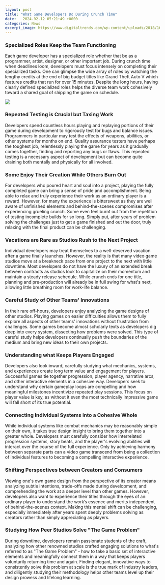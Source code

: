 ```yaml
---
layout: post
title: "What Game Developers Do During Crunch Time"
date:   2024-02-12 05:21:49 +0000
categories: News
excerpt_image: https://www.digitaltrends.com/wp-content/uploads/2018/10/game-developers-rockstar-crunch-2.jpg?fit=512%2C341&amp;p=1
---
```

### Specialized Roles Keep the Team Functioning

Each game developer has a specialized role whether that be as a programmer, artist, designer, or other important job. During crunch time when deadlines loom, developers must focus intensely on completing their specialized tasks. One can glimpse the wide array of roles by watching the lengthy credits at the end of big budget titles like Grand Theft Auto V which features credits that run for over 15 minutes. Despite the long hours, having clearly defined specialized roles helps the diverse team work cohesively toward a shared goal of shipping the game on schedule.


![](https://www.digitaltrends.com/wp-content/uploads/2018/10/game-developers-rockstar-crunch-2.jpg?fit=512%2C341&amp;p=1)
### Repeated Testing is Crucial but Taxing Work  

Developers spend countless hours playing and replaying portions of their game during development to rigorously test for bugs and balance issues. Programmers in particular may test the effects of weapons, abilities, or other systems for months on end. Quality assurance testers have perhaps the toughest job, relentlessly playing the game for years as it gradually comes together, finding and reporting any bugs or flaws. This repeated testing is a necessary aspect of development but can become quite draining both mentally and physically for all involved.

### Some Enjoy Their Creation While Others Burn Out

For developers who poured heart and soul into a project, playing the fully completed game can bring a sense of pride and accomplishment. Being able to relax and truly experience their work as an ordinary player is a reward. However, for many the experience is bittersweet as they are well aware of unfinished elements and behind-the-scenes compromises after experiencing grueling crunch. Some even feel burnt out from the repetition of testing incomplete builds for so long. Simply put, after years of problem solving the challenges just to get a game finished and out the door, truly relaxing with the final product can be challenging.  

### Vacations are Rare as Studios Rush to the Next Project

Individual developers may treat themselves to a well-deserved vacation after a game finally launches. However, the reality is that many video game studios move at a breakneck pace from one project to the next with little downtime. Most developers do not have the luxury of an extended break between contracts as studios look to capitalize on their momentum and maintain a steady release schedule. While crunch ends for one title, planning and pre-production will already be in full swing for what's next, allowing little breathing room for work-life balance.

### Careful Study of Other Teams' Innovations

In their rare off-hours, developers enjoy analyzing the game designs of other studios. Playing games on easier difficulties allows them to fully explore all aspects of other teams' innovations without frustration from challenges. Some games become almost scholarly texts as developers dig deep into every system, dissecting how problems were solved. This type of careful study helps developers continually push the boundaries of the medium and bring new ideas to their own projects.

### Understanding what Keeps Players Engaged

Developers also look inward, carefully studying what mechanics, systems, and experiences create long term value and engagement for players. Successful games tie together progression, player agency, narrative arcs, and other interactive elements in a cohesive way. Developers seek to understand why certain gameplay loops are compelling and how meaningful milestones incentivize repeated play sessions. This focus on player value is key, as without it even the most technically impressive game will fall short of its true potential.

### Connecting Individual Systems into a Cohesive Whole

While individual systems like combat mechanics may be reasonably simple on their own, it takes true design insight to bring them together into a greater whole. Developers must carefully consider how interrelated progression systems, story beats, and the player's evolving abilities will interact over the course of the full experience. Only by achieving harmony between separate parts can a video game transcend from being a collection of individual features to becoming a compelling interactive experience.

### Shifting Perspectives between Creators and Consumers  

Viewing one's own game design from the perspective of its creator means analyzing subtle intentions, trade-offs made during development, and comprehending the work at a deeper level than other games. However, developers also want to experience their titles through the eyes of an ordinary player to understand the work’s essence and merits independent of behind-the-scenes context. Making this mental shift can be challenging, especially immediately after years spent deeply problems solving as creators rather than simply appreciating as players.

### Studying How Peer Studios Solve "The Game Problem" 

During downtime, developers remain passionate students of the craft, analyzing how other renowned studios crafted engaging solutions to what's referred to as "The Game Problem" - how to take a basic set of interactive elements and meaningfully connect them in a way that keeps players voluntarily returning time and again. Finding elegant, innovative ways to consistently solve this problem at scale is the true mark of industry leaders, and diligently studying their methodology helps other teams level up their design prowess and lifelong learning.